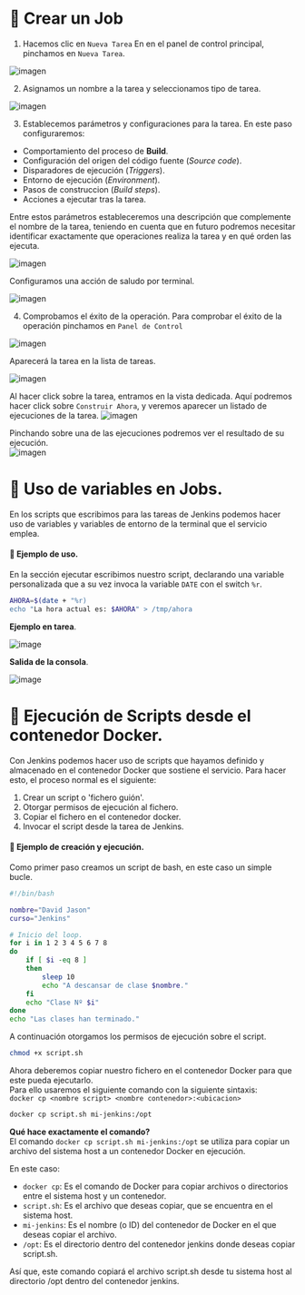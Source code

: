 # 📌 Crear un Job
    
1. Hacemos clic en `Nueva Tarea`
En en el panel de control principal, pinchamos en `Nueva Tarea`.
   
![imagen](https://github.com/user-attachments/assets/b22e02f6-a1f6-483b-8844-34428a433948)
    
2. Asignamos un nombre a la tarea y seleccionamos tipo de tarea.

    
![imagen](https://github.com/user-attachments/assets/abf319bc-421b-4327-b270-5d19e2b71352)
        
3. Establecemos parámetros y configuraciones para la tarea.
En este paso configuraremos:
- Comportamiento del proceso de **Build**.
- Configuración del origen del código fuente (_Source code_).
- Disparadores de ejecución (_Triggers_).
- Entorno de ejecución (_Environment_).
- Pasos de construccion (_Build steps_).
- Acciones a ejecutar tras la tarea.

Entre estos parámetros estableceremos una descripción que complemente el nombre de la tarea, teniendo en cuenta que en futuro podremos necesitar identificar exactamente que operaciones realiza la tarea y en qué orden las ejecuta.
       
![imagen](https://github.com/user-attachments/assets/49cd34a7-8795-48c1-a9ab-860305e6826b)
      
Configuramos una acción de saludo por terminal.
    
![imagen](https://github.com/user-attachments/assets/acb543e4-a585-41ed-8bcd-814a4ea7f0f8)
    
4. Comprobamos el éxito de la operación.
Para comprobar el éxito de la operación pinchamos en `Panel de Control` 
    
![imagen](https://github.com/user-attachments/assets/3023b99f-27be-448b-a36d-ae8b728b016e)
     
Aparecerá la tarea en la lista de tareas.
    
![imagen](https://github.com/user-attachments/assets/917b9481-bb19-4e9f-95a7-fc8a67cf23de)

Al hacer click sobre la tarea, entramos en la vista dedicada. Aquí podremos hacer click sobre `Construir Ahora`, y veremos aparecer un listado de ejecuciones de la tarea.
![imagen](https://github.com/user-attachments/assets/376a6343-97d1-4af5-900d-d1858792369f)
   
Pinchando sobre una de las ejecuciones podremos ver el resultado de su ejecución.   
![imagen](https://github.com/user-attachments/assets/c5684f73-1da1-43a6-8761-e5320582b6ec)





# 📌 Uso de variables en Jobs.
En los scripts que escribimos para las tareas de Jenkins podemos hacer uso de variables y variables de entorno de la terminal que el servicio emplea.

#### 🧮 Ejemplo de uso.   
En la sección ejecutar escribimos nuestro script, declarando una variable personalizada que a su vez invoca la variable `DATE` con el switch `%r`.

```bash
AHORA=$(date + "%r)
echo "La hora actual es: $AHORA" > /tmp/ahora
```   
   
**Ejemplo en tarea**.
   
![image](https://github.com/user-attachments/assets/f1ece043-bd30-4be5-ad6b-803c5a6bec91)
    
**Salida de la consola**.
    
![image](https://github.com/user-attachments/assets/a6b7a69f-4233-4471-96af-4fd88a50b3a2)


# 📌 Ejecución de Scripts desde el contenedor Docker.
Con Jenkins podemos hacer uso de scripts que hayamos definido y almacenado en el contenedor Docker que sostiene el servicio. Para hacer esto, el proceso normal es el siguiente:
1. Crear un script o 'fichero guión'.
2. Otorgar permisos de ejecución al fichero.
3. Copiar el fichero en el contenedor docker.
4. Invocar el script desde la tarea de Jenkins.
   
   
#### 🧮 Ejemplo de creación y ejecución.
Como primer paso creamos un script de bash, en este caso un simple bucle.
```bash
#!/bin/bash

nombre="David Jason"
curso="Jenkins"

# Inicio del loop.
for i in 1 2 3 4 5 6 7 8
do
    if [ $i -eq 8 ]
    then
        sleep 10
        echo "A descansar de clase $nombre."
    fi
    echo "Clase Nº $i"
done
echo "Las clases han terminado."
```

A continuación otorgamos los permisos de ejecución sobre el script.
```bash
chmod +x script.sh
```

Ahora deberemos copiar nuestro fichero en el contenedor Docker para que este pueda ejecutarlo.   
Para ello usaremos el siguiente comando con la siguiente sintaxis:    
`docker cp <nombre script> <nombre contenedor>:<ubicacion> `  

```bash
docker cp script.sh mi-jenkins:/opt
```

**Qué hace exactamente el comando?**   
El comando `docker cp script.sh mi-jenkins:/opt`  se utiliza para copiar un archivo del sistema host a un contenedor Docker en ejecución.

En este caso:
- `docker cp`: Es el comando de Docker para copiar archivos o directorios entre el sistema host y un contenedor.
- `script.sh`: Es el archivo que deseas copiar, que se encuentra en el sistema host.
- `mi-jenkins`: Es el nombre (o ID) del contenedor de Docker en el que deseas copiar el archivo.
- `/opt`: Es el directorio dentro del contenedor jenkins donde deseas copiar script.sh.

Así que, este comando copiará el archivo script.sh desde tu sistema host al directorio /opt dentro del contenedor jenkins.

